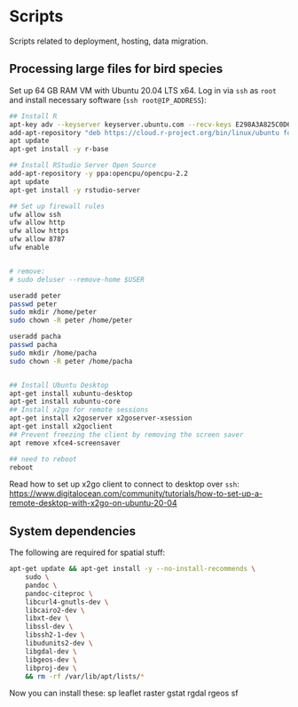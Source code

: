 # Scripts

Scripts related to deployment, hosting, data migration.

## Processing large files for bird species

Set up 64 GB RAM VM with Ubuntu 20.04 LTS x64. Log in via `ssh` as `root` and install necessary software (`ssh root@IP_ADDRESS`):

```bash
## Install R
apt-key adv --keyserver keyserver.ubuntu.com --recv-keys E298A3A825C0D65DFD57CBB651716619E084DAB9
add-apt-repository "deb https://cloud.r-project.org/bin/linux/ubuntu focal-cran40/"
apt update
apt-get install -y r-base

## Install RStudio Server Open Source
add-apt-repository -y ppa:opencpu/opencpu-2.2
apt update
apt-get install -y rstudio-server

## Set up firewall rules
ufw allow ssh
ufw allow http
ufw allow https
ufw allow 8787
ufw enable


# remove:
# sudo deluser --remove-home $USER

useradd peter
passwd peter
sudo mkdir /home/peter
sudo chown -R peter /home/peter

useradd pacha
passwd pacha
sudo mkdir /home/pacha
sudo chown -R peter /home/pacha


## Install Ubuntu Desktop
apt-get install xubuntu-desktop
apt-get install xubuntu-core
## Install x2go for remote sessions
apt-get install x2goserver x2goserver-xsession
apt-get install x2goclient
## Prevent freezing the client by removing the screen saver
apt remove xfce4-screensaver

## need to reboot
reboot
```

Read how to set up x2go client to connect to desktop over `ssh`: <https://www.digitalocean.com/community/tutorials/how-to-set-up-a-remote-desktop-with-x2go-on-ubuntu-20-04>

## System dependencies

The following are required for spatial stuff:

```bash
apt-get update && apt-get install -y --no-install-recommends \
    sudo \
    pandoc \
    pandoc-citeproc \
    libcurl4-gnutls-dev \
    libcairo2-dev \
    libxt-dev \
    libssl-dev \
    libssh2-1-dev \
    libudunits2-dev \
    libgdal-dev \
    libgeos-dev \
    libproj-dev \
    && rm -rf /var/lib/apt/lists/*
```

Now you can install these: sp leaflet raster gstat rgdal rgeos sf
